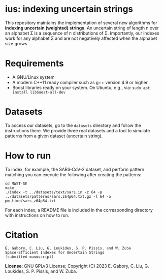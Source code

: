 ius: indexing uncertain strings
===============================

This repository maintains the implementation of several new algorithms for <b>indexing uncertain (weighted) strings</b>.
An uncertain string of length n over an alphabet Σ is a sequence of n distributions of Σ. Importantly, our indexes work
for any alphabet Σ and are not negatively affected when the alphabet size grows.

Requirements
===
* A GNU/Linux system
* A modern C++11 ready compiler such as g++ version 4.9 or higher
* Boost libraries ready on your system. On Ubuntu, e.g., via: `sudo apt install libboost-all-dev`

Datasets
===

To access our datasets, go to the `datasets` directory and follow the instructions there. We provide three real
datasets and a tool to simulate patterns from a given dataset (uncertain string). 


How to run
===

To index, for example, the SARS‑CoV‑2 dataset, and perform pattern matching you can execute the following after creating 
the patterns:

```
cd MWST-SE
make
./index -t ../datasets/text/sars.in -z 64 -p ../datasets/patterns/sars.z64p64.txt.gz -l 64 -o pm_time/sars_z64p64.txt
```

For each index, a README file is included in the corresponding directory with instructions on how to run.

Citation
===
```
E. Gabory, C. Liu, G. Loukides, S. P. Pissis, and W. Zuba
Space-Efficient Indexes for Uncertain Strings
(submitted manuscript)
```

<b>License</b>: GNU GPLv3 License; Copyright (C) 2023 E. Gabory, C. Liu, G. Loukides, S. P. Pissis, and W. Zuba.
